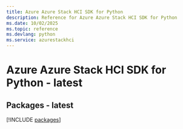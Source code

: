 ```yaml
---
title: Azure Azure Stack HCI SDK for Python
description: Reference for Azure Azure Stack HCI SDK for Python
ms.date: 10/02/2025
ms.topic: reference
ms.devlang: python
ms.service: azurestackhci
---
```

# Azure Azure Stack HCI SDK for Python - latest
## Packages - latest
[!INCLUDE [packages](azure-stack-hci-index.md)]